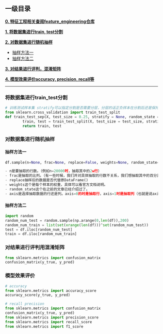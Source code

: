 ## 一级目录

[**0. 特征工程相关查阅feature_engineering仓库**](https://github.com/binzhouchn/feature_engineering)

[**1. 将数据集进行train, test分割**](#将数据集进行train_test分割)

[**2. 对数据集进行随机抽样**](#对数据集进行随机抽样)

 - [抽样方法一](#抽样方法一)
 - [抽样方法二](#抽样方法二)

[**3. 对结果进行评判，混淆矩阵**](#对结果进行评判用混淆矩阵)

[**4. 模型效果评价accuracy, precision, recall等**](#模型效果评价)

---

### 将数据集进行train_test分割
```python
# 训练测试样本集 stratify可以指定分割是否需要分层，分层的话正负样本在分割后还是保持一致, 输入的label
from sklearn.cross_validation import train_test_split
def train_test_sep(X, test_size = 0.25, stratify = None, random_state = 1001):
        train, test = train_test_split(X, test_size = test_size, stratify = stratify, random_state = random_state)
        return train, test
```
### 对数据集进行随机抽样

#### 抽样方法一
```python
df.sample(n=None, frac=None, replace=False, weights=None, random_state=None, axis=None)

- n是要抽取的行数。（例如n=20000时，抽取其中的2w行）
- frac是抽取的比列。（有一些时候，我们并对具体抽取的行数不关系，我们想抽取其中的百分比，这个时候就可以选择使用frac，例如frac=0.8，就是抽取其中80%）
- replace抽样后的数据是否代替原DataFrame()
- weights这个是每个样本的权重，具体可以看官方文档说明。
- random_state这个在之前的文章已经介绍过了。
- axis是选择抽取数据的行还是列。axis=0的时是抽取行，axis=1时是抽取列（也就是说axis=1时，在列中随机抽取n列，在axis=0时，在行中随机抽取n行）
```
#### 抽样方法二
```python
import random
random_num_test = random.sample(np.arange(0,len(df)),200)
random_num_train = list(set(xrange(len(df)))^set(random_num_test))
test = df.iloc[random_num_test]
train = df.iloc[random_num_train]
```

### 对结果进行评判用混淆矩阵
```python
from sklearn.metrics import confusion_matrix
confusion_matrix(y_true, y_pred)
```

### 模型效果评价
```python
# accuracy
from sklearn.metrics import accuracy_score
accuracy_score(y_true, y_pred)
```
```python
# recall precision
from sklearn.metrics import confusion_matrix
confusion_matrix(y_true, y_pred)
from sklearn.metrics import precision_score
from sklearn.metrics import recall_score
from sklearn.metrics import f1_score
```

